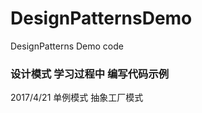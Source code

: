 # DesignPatternsDemo
DesignPatterns Demo code


### 设计模式 学习过程中 编写代码示例

2017/4/21
    单例模式
    抽象工厂模式
